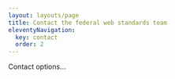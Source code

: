 ```yaml
---
layout: layouts/page
title: Contact the federal web standards team
eleventyNavigation:
  key: contact
  order: 2
---
```


Contact options...
